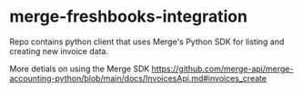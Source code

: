 # merge-freshbooks-integration
Repo contains python client that uses Merge's Python SDK for listing and creating new invoice data.

More detials on using the Merge SDK https://github.com/merge-api/merge-accounting-python/blob/main/docs/InvoicesApi.md#invoices_create
